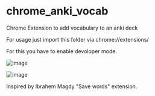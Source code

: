 # chrome_anki_vocab

Chrome Extension to add vocabulary to an anki deck

For usage just import this folder via chrome://extensions/ 

For this you have to enable devoloper mode.

![image](https://github.com/flogriesser/chrome_anki_vocab/assets/63300156/2ad31212-74e0-4ada-8a5f-a16aa9d4808e)

![image](https://github.com/flogriesser/chrome_anki_vocab/assets/63300156/46e92f3e-2afd-4633-a8c0-a6c7894f04ce)


Inspired by Ibrahem Magdy "Save words" extension.

